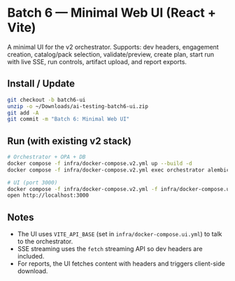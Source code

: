 # Batch 6 — Minimal Web UI (React + Vite)

A minimal UI for the v2 orchestrator. Supports: dev headers, engagement creation, catalog/pack selection,
validate/preview, create plan, start run with live SSE, run controls, artifact upload, and report exports.

## Install / Update
```bash
git checkout -b batch6-ui
unzip -o ~/Downloads/ai-testing-batch6-ui.zip
git add -A
git commit -m "Batch 6: Minimal Web UI"
```

## Run (with existing v2 stack)
```bash
# Orchestrator + OPA + DB
docker compose -f infra/docker-compose.v2.yml up --build -d
docker compose -f infra/docker-compose.v2.yml exec orchestrator alembic upgrade head

# UI (port 3000)
docker compose -f infra/docker-compose.v2.yml -f infra/docker-compose.ui.yml up --build -d ui
open http://localhost:3000
```

## Notes
- The UI uses `VITE_API_BASE` (set in `infra/docker-compose.ui.yml`) to talk to the orchestrator.
- SSE streaming uses the `fetch` streaming API so dev headers are included.
- For reports, the UI fetches content with headers and triggers client-side download.
